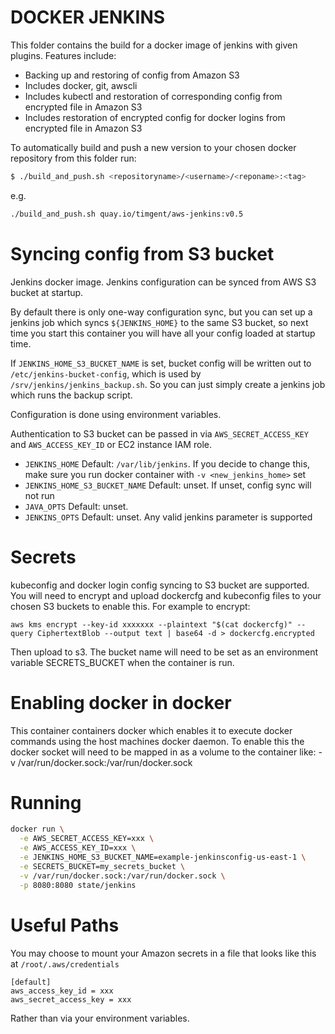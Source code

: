 # DOCKER JENKINS
This folder contains the build for a docker image of jenkins with given plugins. Features include:
- Backing up and restoring of config from Amazon S3
- Includes docker, git, awscli
- Includes kubectl and restoration of corresponding config from encrypted file in Amazon S3
- Includes restoration of encrypted config for docker logins from encrypted file in Amazon S3

To automatically build and push a new version to your chosen docker repository from this folder run:
```bash
$ ./build_and_push.sh <repositoryname>/<username>/<reponame>:<tag>
```
e.g.
```bash
./build_and_push.sh quay.io/timgent/aws-jenkins:v0.5
```

# Syncing config from S3 bucket
Jenkins docker image. Jenkins configuration can be synced from AWS S3 bucket at
startup.

By default there is only one-way configuration sync, but you can set up a jenkins
job which syncs `${JENKINS_HOME}` to the same S3 bucket, so next time you start
this container you will have all your config loaded at startup time.

If `JENKINS_HOME_S3_BUCKET_NAME` is set, bucket config will be written out to
`/etc/jenkins-bucket-config`, which is used by
`/srv/jenkins/jenkins_backup.sh`. So you can just simply create a jenkins job
which runs the backup script.

Configuration is done using environment variables.

Authentication to S3 bucket can be passed in via `AWS_SECRET_ACCESS_KEY` and
`AWS_ACCESS_KEY_ID` or EC2 instance IAM role.

- `JENKINS_HOME` Default: `/var/lib/jenkins`. If you decide to change this,
  make sure you run docker container with `-v <new_jenkins_home>` set
- `JENKINS_HOME_S3_BUCKET_NAME` Default: unset. If unset, config sync will not run
- `JAVA_OPTS` Default: unset.
- `JENKINS_OPTS` Default: unset. Any valid jenkins parameter is supported

# Secrets
kubeconfig and docker login config syncing to S3 bucket are supported. You will need to encrypt and upload dockercfg and kubeconfig files to your chosen S3 buckets to enable this. For example to encrypt:

`aws kms encrypt --key-id xxxxxxx --plaintext "$(cat dockercfg)" --query CiphertextBlob --output text | base64 -d > dockercfg.encrypted`

Then upload to s3. The bucket name will need to be set as an environment variable SECRETS_BUCKET when the container is run.

# Enabling docker in docker
This container containers docker which enables it to execute docker commands using the host machines docker daemon. To enable this the docker socket will need to be mapped in as a volume to the container like:
-v /var/run/docker.sock:/var/run/docker.sock

# Running

```bash
docker run \
  -e AWS_SECRET_ACCESS_KEY=xxx \
  -e AWS_ACCESS_KEY_ID=xxx \
  -e JENKINS_HOME_S3_BUCKET_NAME=example-jenkinsconfig-us-east-1 \
  -e SECRETS_BUCKET=my_secrets_bucket \
  -v /var/run/docker.sock:/var/run/docker.sock \
  -p 8080:8080 state/jenkins
```

# Useful Paths

You may choose to mount your Amazon secrets in a file that looks like this at 
`/root/.aws/credentials` 

```
[default]
aws_access_key_id = xxx
aws_secret_access_key = xxx
```

Rather than via your environment variables.
